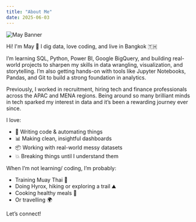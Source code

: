 ```yaml
---
title: "About Me"
date: 2025-06-03
---
```

![May Banner](/images/may_banner.png)

Hi! I'm May 👋 I dig data, love coding, and live in Bangkok 🇹🇭

I’m learning SQL, Python, Power BI, Google BigQuery, and building real-world projects to sharpen my skills in data wrangling, visualization, and storytelling. I’m also getting hands-on with tools like Jupyter Notebooks, Pandas, and Git to build a strong foundation in analytics.

Previously, I worked in recruitment, hiring tech and finance professionals across the APAC and MENA regions. Being around so many brilliant minds in tech sparked my interest in data and it’s been a rewarding journey ever since.

I love:

- 🧠 Writing code & automating things  
- 📊 Making clean, insightful dashboards  
- 📦 Working with real-world messy datasets  
- 💥 Breaking things until I understand them  

When I’m not learning/ coding, I’m probably:

- Training Muay Thai 🥊  
- Doing Hyrox, hiking or exploring a trail ⛰️  
- Cooking healthy meals 🍳  
- Or travelling 🌍  

Let’s connect!
